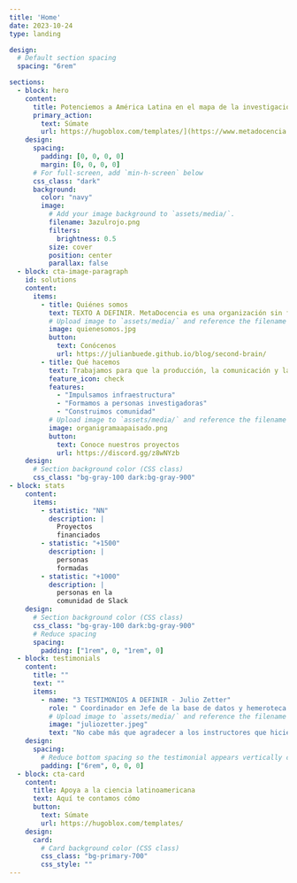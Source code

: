 ```yaml
---
title: 'Home'
date: 2023-10-24
type: landing

design:
  # Default section spacing
  spacing: "6rem"

sections:
  - block: hero
    content:
      title: Potenciemos a América Latina en el mapa de la investigación global
      primary_action:
        text: Súmate
        url: https://hugoblox.com/templates/](https://www.metadocencia.org/suscripcion/)
    design:
      spacing:
        padding: [0, 0, 0, 0]
        margin: [0, 0, 0, 0]
      # For full-screen, add `min-h-screen` below
      css_class: "dark"
      background:
        color: "navy"
        image:
          # Add your image background to `assets/media/`.
          filename: 3azulrojo.png
          filters:
            brightness: 0.5
          size: cover
          position: center
          parallax: false
  - block: cta-image-paragraph
    id: solutions
    content:
      items:
        - title: Quiénes somos
          text: TEXTO A DEFINIR. MetaDocencia es una organización sin fines de lucro fundada en 2020. Nuestra comunidad está formada por personas y organizaciones que trabajan construyendo capacidades científicas locales para transformar la ciencia global. Hacemos crecer la ciencia en red, desde América Latina hacia el mundo.
          # Upload image to `assets/media/` and reference the filename here
          image: quienesomos.jpg
          button:
            text: Conócenos
            url: https://julianbuede.github.io/blog/second-brain/
        - title: Qué hacemos
          text: Trabajamos para que la producción, la comunicación y la aplicación de saberes científicos y técnicos sean globalmente equitativos.
          feature_icon: check
          features:
            - "Impulsamos infraestructura"
            - "Formamos a personas investigadoras"
            - "Construimos comunidad"
          # Upload image to `assets/media/` and reference the filename here
          image: organigramaapaisado.png
          button:
            text: Conoce nuestros proyectos
            url: https://discord.gg/z8wNYzb
    design:
      # Section background color (CSS class)
      css_class: "bg-gray-100 dark:bg-gray-900"  
- block: stats
    content:
      items:
        - statistic: "NN"
          description: |
            Proyectos  
            financiados
        - statistic: "+1500"
          description: |
            personas  
            formadas
        - statistic: "+1000"
          description: |
            personas en la   
            comunidad de Slack
    design:
      # Section background color (CSS class)
      css_class: "bg-gray-100 dark:bg-gray-900"
      # Reduce spacing
      spacing:
        padding: ["1rem", 0, "1rem", 0]
  - block: testimonials
    content:
      title: ""
      text: ""
      items:
        - name: "3 TESTIMONIOS A DEFINIR - Julio Zetter"
          role: " Coordinador en Jefe de la base de datos y hemeroteca virtual SciELO México"
          # Upload image to `assets/media/` and reference the filename here
          image: "juliozetter.jpeg"
          text: "No cabe más que agradecer a los instructores que hicieron posible este curso, que sin duda es la semilla de grandes frutos. Gracias por tanto MetaDocencia"
    design:
      spacing:
        # Reduce bottom spacing so the testimonial appears vertically centered between sections
        padding: ["6rem", 0, 0, 0]
  - block: cta-card
    content:
      title: Apoya a la ciencia latinoamericana
      text: Aquí te contamos cómo
      button:
        text: Súmate
        url: https://hugoblox.com/templates/
    design:
      card:
        # Card background color (CSS class)
        css_class: "bg-primary-700"
        css_style: ""
---
```

